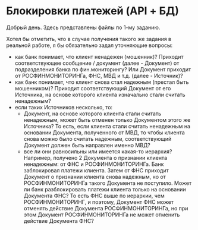 # Блокировки платежей (API + БД)

Добрый день. Здесь представлены файлы по 1-му заданию.

Хотел бы отметить, что в случае получения такого же задания в реальной работе, я бы обязательно задал уточняющие вопросы:
- как банк понимает, что клиент ненадежен (мошенник)? Приходит соответствующее сообщение / документ (далее - Документ) от подразделения банка по фин.мониторингу? Или Документ приходит от РОСФИНМОНИТОРИНГа, ФНС, МВД и т.д. (далее - Источник)?
- как банк понимает, что клиент снова стал надежным (престал быть мошенником)? Приходит соответствующий Документ от его Источника, на основе которого клиента изначально стали считать ненадежным?
- если таких Источников несколько, то:
    - Документ, на основе которого клиента стали считать ненадежным, может быть отменен только Документом этого же Источника? То есть, если клиента стали считать ненадежным на основании Документа, полученного от МВД, то чтобы клиента снова можно было считать надежным, соответствующий Документ должен быть направлен именно МВД? 
    - все ли они равносильны или имеется какая-то иерархия? Например, получено 2 Документа о признании клиента ненадежным: от ФНС и РОСФИНМОНИТОРИНГа. Банк заблокировал платежи клиента. Затем от ФНС приходит Документ о признании клиента снова надежным, но от РОСФИНМОНИТОРИНГа такого Документа не поступило. Может ли банк разблокировать платежи клиента только на основании Документа ФНС? То есть ФНС выше по иерархии, чем РОСФИНМОНИТОРИНГ, и поэтому, Документ ФНС может отменять действие Документа РОСФИНМОНИТОРИНГа, но при этом Документ РОСФИНМОНИТОРИНГа не может отменить действие Документа ФНС?



